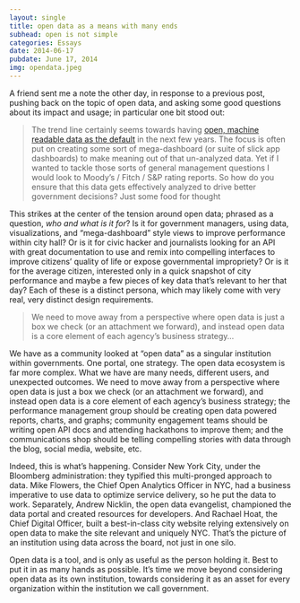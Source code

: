 ```yaml
---
layout: single
title: open data as a means with many ends
subhead: open is not simple
categories: Essays
date: 2014-06-17
pubdate: June 17, 2014
img: opendata.jpeg
---
```

A friend sent me a note the other day, in response to a previous post, pushing back on the topic of open data, and asking some good questions about its impact and usage; in particular one bit stood out:

> The trend line certainly seems towards having [open, machine readable data as the default](http://www.whitehouse.gov/the-press-office/2013/05/09/executive-order-making-open-and-machine-readable-new-default-government-) in the next few years. The focus is often put on creating some sort of mega-dashboard (or suite of slick app dashboards) to make meaning out of that un-analyzed data. Yet if I wanted to tackle those sorts of general management questions I would look to Moody’s / Fitch / S&P rating reports. So how do you ensure that this data gets effectively analyzed to drive better government decisions? Just some food for thought

This strikes at the center of the tension around open data; phrased as a question, _who and what is it for_? Is it for government managers, using data, visualizations, and “mega-dashboard” style views to improve performance within city hall? Or is it for civic hacker and journalists looking for an API with great documentation to use and remix into compelling interfaces to improve citizens’ quality of life or expose governmental impropriety? Or is it for the average citizen, interested only in a quick snapshot of city performance and maybe a few pieces of key data that’s relevant to her that day? Each of these is a distinct persona, which may likely come with very real, very distinct design requirements.

> We need to move away from a perspective where open data is just a box we check (or an attachment we forward), and instead open data is a core element of each agency’s business strategy…

We have as a community looked at “open data” as a singular institution within governments. One portal, one strategy. The open data ecosystem is far more complex. What we have are many needs, different users, and unexpected outcomes. We need to move away from a perspective where open data is just a box we check (or an attachment we forward), and instead open data is a core element of each agency’s business strategy; the performance management group should be creating open data powered reports, charts, and graphs; community engagement teams should be writing open API docs and attending hackathons to improve them; and the communications shop should be telling compelling stories with data through the blog, social media, website, etc.

Indeed, this is what’s happening. Consider New York City, under the Bloomberg administration: they typified this multi-pronged approach to data. Mike Flowers, the Chief Open Analytics Officer in NYC, had a business imperative to use data to optimize service delivery, so he put the data to work. Separately, Andrew Nicklin, the open data evangelist, championed the data portal and created resources for developers. And Rachael Hoat, the Chief Digital Officer, built a best-in-class city website relying extensively on open data to make the site relevant and uniquely NYC. That’s the picture of an institution using data across the board, not just in one silo.

Open data is a tool, and is only as useful as the person holding it. Best to put it in as many hands as possible. It’s time we move beyond considering open data as its own institution, towards considering it as an asset for every organization within the institution we call government.